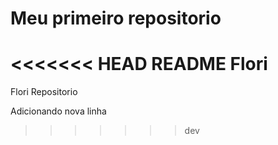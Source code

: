 # Meu primeiro repositorio

<<<<<<< HEAD
README Flori
=======
Flori Repositorio



Adicionando nova linha
>>>>>>> dev
